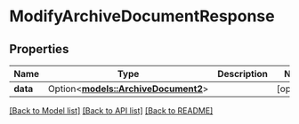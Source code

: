 # ModifyArchiveDocumentResponse

## Properties

Name | Type | Description | Notes
------------ | ------------- | ------------- | -------------
**data** | Option<[**models::ArchiveDocument2**](ArchiveDocument_2.md)> |  | [optional]

[[Back to Model list]](../README.md#documentation-for-models) [[Back to API list]](../README.md#documentation-for-api-endpoints) [[Back to README]](../README.md)



